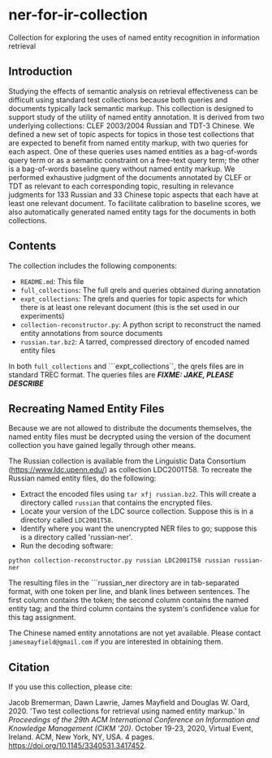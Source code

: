 # ner-for-ir-collection
Collection for exploring the uses of named entity recognition in information retrieval

## Introduction

Studying the effects of semantic analysis on retrieval effectiveness can be difficult using standard test collections because both queries and documents typically lack semantic markup. This collection is designed to support study of the utility of named entity annotation. It is derived from two underlying collections: CLEF 2003/2004 Russian and TDT-3 Chinese.  We defined a new set of topic aspects for topics in those test collections that are expected to benefit from named entity markup, with two queries for each aspect.  One of these queries uses named entities as a bag-of-words query term or as a semantic constraint on a free-text query term; the other is a bag-of-words baseline query without named entity markup. We performed exhaustive judgment of the documents annotated by CLEF or TDT as relevant to each corresponding topic, resulting in relevance judgments for 133 Russian and 33 Chinese topic aspects that each have at least one relevant document. To facilitate calibration to baseline scores, we also automatically generated named entity tags for the documents in both collections.

## Contents

The collection includes the following components:

* ```README.md```: This file
* ```full_collections```: The full qrels and queries obtained during annotation
* ```expt_collections```: The qrels and queries for topic aspects for which there is at least one relevant document (this is the set used in our experiments)
* ```collection-reconstructor.py```: A python script to reconstruct the named entity annotations from source documents
* ```russian.tar.bz2```: A tarred, compressed directory of encoded named entity files

In both ```full_collections``` and ```expt_collections``, the qrels files are in standard TREC format. The queries files are ***FIXME: JAKE, PLEASE DESCRIBE***

## Recreating Named Entity Files

Because we are not allowed to distribute the documents themselves, the named entity files must be decrypted using the version of the document collection you have gained legally through other means. 

The Russian collection is available from the Linguistic Data Consortium (https://www.ldc.upenn.edu/) as collection LDC2001T58. To recreate the Russian named entity files, do the following:

* Extract the encoded files using ```tar xfj russian.bz2```. This will create a directory called `russian` that contains the encrypted files.
* Locate your version of the LDC source collection. Suppose this is in a directory called ```LDC2001T58```.
* Identify where you want the unencrypted NER files to go; suppose this is a directory called 'russian-ner'.
* Run the decoding software:

```
python collection-reconstructor.py russian LDC2001T58 russian russian-ner
```
The resulting files in the ```russian_ner directory are in tab-separated format, with one token per line, and blank lines between sentences. The first column contains the token; the second column contains the named entity tag; and the third column contains the system's confidence value for this tag assignment.

The Chinese named entity annotations are not yet available. Please contact ```jamesmayfield@gmail.com``` if you are interested in obtaining them.

## Citation

If you use this collection, please cite:

Jacob Bremerman, Dawn Lawrie, James Mayfield and Douglas W. Oard, 2020. 'Two test collections for retrieval using named entity markup.' In *Proceedings of the 29th ACM International Conference on Information and Knowledge Management (CIKM '20)*. October 19-23, 2020, Virtual Event, Ireland. ACM, New York, NY, USA. 4 pages. <https://doi.org/10.1145/3340531.3417452>.
